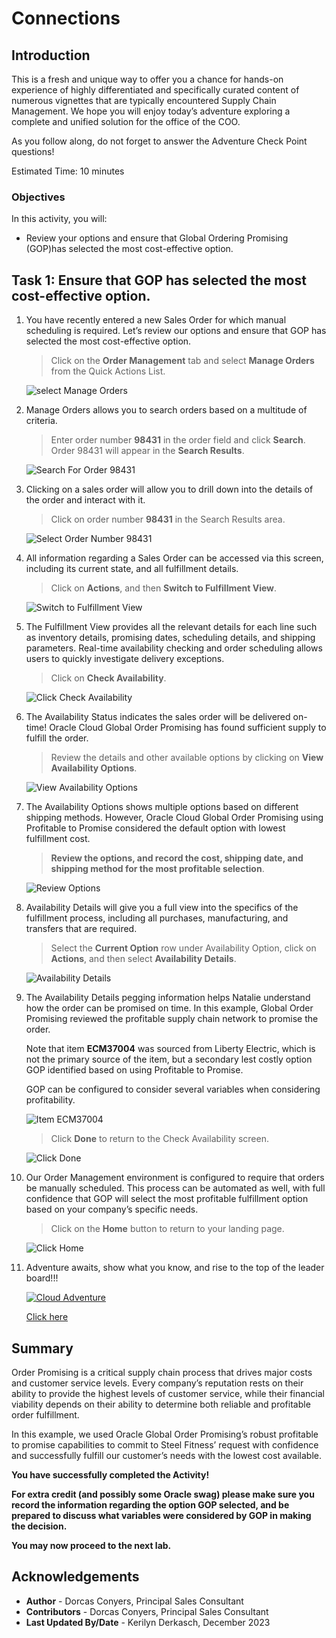 # Connections

## Introduction

This is a fresh and unique way to offer you a chance for hands-on experience of highly differentiated and specifically curated content of numerous vignettes that are typically encountered Supply Chain Management. We hope you will enjoy today’s adventure exploring a complete and unified solution for the office of the COO.

As you follow along, do not forget to answer the Adventure Check Point questions! 


Estimated Time: 10 minutes


### Objectives

In this activity, you will:
* Review your options and ensure that Global Ordering Promising (GOP)has selected the most cost-effective option. 
 



## Task 1: Ensure that GOP has selected the most cost-effective option.

1. You have recently entered a new Sales Order for which manual scheduling is required.   Let’s review our options and ensure that GOP has selected the most cost-effective option.

    > Click on the **Order Management** tab and select **Manage Orders** from the Quick Actions List.

    ![select Manage Orders](images/select-manage-orders.png)


2. Manage Orders allows you to search orders based on a multitude of criteria.

    > Enter order number **98431** in the order field and click **Search**.   Order 98431 will appear in the **Search Results**.

    ![Search For Order 98431](images/search-for-order-98431.png)


3. Clicking on a sales order will allow you to drill down into the details of the order and interact with it.

    > Click on order number **98431** in the Search Results area.

    ![Select Order Number 98431](images/select-order-number-98431.png)


4. All information regarding a Sales Order can be accessed via this screen, including its current state, and all fulfillment details. 
    
    > Click on **Actions**, and then **Switch to Fulfillment View**.

    ![Switch to Fulfillment View](images/switch-to-fulfillment-view.png)


5. The Fulfillment View provides all the relevant details for each line such as inventory details, promising dates, scheduling details, and shipping parameters. Real-time availability checking and order scheduling allows users to quickly investigate delivery exceptions.  

    > Click on **Check Availability**.

    ![Click Check Availability](images/click-check-availability.png)


6. The Availability Status indicates the sales order will be delivered on-time!  Oracle Cloud Global Order Promising has found sufficient supply to fulfill the order. 

    > Review the details and other available options by clicking on **View Availability Options**.

    ![View Availability Options](images/view-availability-options.png)


7. The Availability Options shows multiple options based on different shipping methods. However, Oracle Cloud Global Order Promising using Profitable to Promise considered the default option with lowest fulfillment cost. 

    > **Review the options, and record the cost, shipping date, and shipping method for the most profitable selection**.

    ![Review Options](images/review-options.png)


8. Availability Details will give you a full view into the specifics of the fulfillment process, including all purchases, manufacturing, and transfers that are required.

    > Select the **Current Option** row under Availability Option, click on **Actions**, and then select **Availability Details**.

    ![Availability Details](images/availability-details.png)


9. The Availability Details pegging information helps Natalie understand how the order can be promised on time. In this example, Global Order Promising reviewed the profitable supply chain network to promise the order. 

    Note that item **ECM37004** was sourced from Liberty Electric, which is not the primary source of the item, but a secondary lest costly option GOP identified based on using Profitable to Promise.  
    
    GOP can be configured to consider several variables when considering profitability.

    ![Item ECM37004](images/item-ECM37004.png)

    > Click **Done** to return to the Check Availability screen.

    ![Click Done](images/click-done.png)


10. Our Order Management environment is configured to require that orders be manually scheduled.   This process can be automated as well, with full confidence that GOP will select the most profitable fulfillment option based on your company’s specific needs.

    > Click on the **Home** button to return to your landing page.

    ![Click Home](images/click-home.png)


9. Adventure awaits, show what you know, and rise to the top of the leader board!!!
    
    [![Cloud Adventure](images/cloud-adventure-checkpoint-image.png)](http://apex.oracle.com/pls/apex/f?p=159406:LOGIN_TEAM:::::CC:HCMCLOUDADVENTURE) 
    
    [Click here](http://apex.oracle.com/pls/apex/f?p=159406:LOGIN_TEAM:::::CC:HCMCLOUDADVENTURE) 



## Summary

Order Promising is a critical supply chain process that drives major costs and customer service levels. Every company’s reputation rests on their ability to provide the highest levels of customer service, while their financial viability depends on their ability to determine both reliable and profitable order fulfillment. 

In this example, we used Oracle Global Order Promising’s robust profitable to promise capabilities to commit to Steel Fitness’ request with confidence and successfully fulfill our customer’s needs with the lowest cost available.  

**You have successfully completed the Activity!**

**For extra credit (and possibly some Oracle swag) please make sure you record the information regarding the option GOP selected, and be prepared to discuss what variables were considered by GOP in making the decision.**




**You may now proceed to the next lab.**

## Acknowledgements
* **Author** - Dorcas Conyers, Principal Sales Consultant
* **Contributors** -  Dorcas Conyers, Principal Sales Consultant
* **Last Updated By/Date** - Kerilyn Derkasch, December 2023

